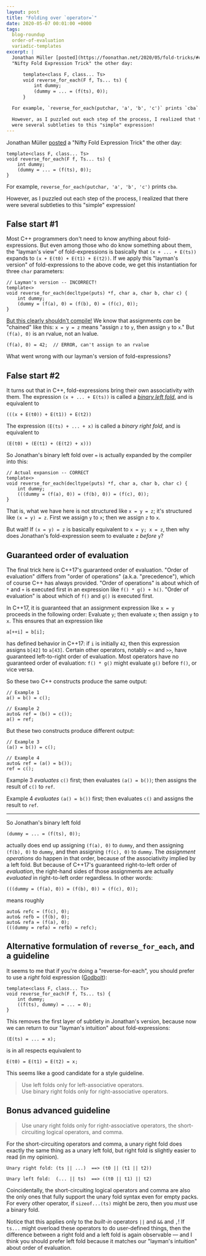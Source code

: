 ```yaml
---
layout: post
title: "Folding over `operator=`"
date: 2020-05-07 00:01:00 +0000
tags:
  blog-roundup
  order-of-evaluation
  variadic-templates
excerpt: |
  Jonathan Müller [posted](https://foonathan.net/2020/05/fold-tricks/#content) a
  "Nifty Fold Expression Trick" the other day:

      template<class F, class... Ts>
      void reverse_for_each(F f, Ts... ts) {
          int dummy;
          (dummy = ... = (f(ts), 0));
      }

  For example, `reverse_for_each(putchar, 'a', 'b', 'c')` prints `cba`.

  However, as I puzzled out each step of the process, I realized that there
  were several subtleties to this "simple" expression!
---
```


Jonathan Müller [posted](https://foonathan.net/2020/05/fold-tricks/#content) a
"Nifty Fold Expression Trick" the other day:

    template<class F, class... Ts>
    void reverse_for_each(F f, Ts... ts) {
        int dummy;
        (dummy = ... = (f(ts), 0));
    }

For example, `reverse_for_each(putchar, 'a', 'b', 'c')` prints `cba`.

However, as I puzzled out each step of the process, I realized that there
were several subtleties to this "simple" expression!


## False start #1

Most C++ programmers don't need to know anything about fold-expressions.
But even among those who do know something about them, the "layman's view"
of fold-expressions is basically that `(x + ... + E(ts))` expands to
`(x + E(t0) + E(t1) + E(t2))`. If we apply this "layman's version" of fold-expressions
to the above code, we get this instantiation for three `char` parameters:

    // Layman's version -- INCORRECT!
    template<>
    void reverse_for_each(decltype(puts) *f, char a, char b, char c) {
        int dummy;
        (dummy = (f(a), 0) = (f(b), 0) = (f(c), 0));
    }

[But this clearly shouldn't compile!](https://godbolt.org/z/qqzPXC)
We know that assignments _can_ be "chained" like this: `x = y = z` means "assign `z` to `y`, then assign `y` to `x`."
But `(f(a), 0)` is an rvalue, not an lvalue.

    (f(a), 0) = 42;  // ERROR, can't assign to an rvalue

What went wrong with our layman's version of fold-expressions?


## False start #2

It turns out that in C++, fold-expressions bring their own associativity with them.
The expression `(x + ... + E(ts))` is called a [_binary left fold_](https://en.cppreference.com/w/cpp/language/fold),
and is equivalent to

    (((x + E(t0)) + E(t1)) + E(t2))

The expression `(E(ts) + ... + x)` is called a _binary right fold_, and is equivalent to

    (E(t0) + (E(t1) + (E(t2) + x)))

So Jonathan's binary left fold over `=` is actually expanded by the compiler
into this:

    // Actual expansion -- CORRECT
    template<>
    void reverse_for_each(decltype(puts) *f, char a, char b, char c) {
        int dummy;
        (((dummy = (f(a), 0)) = (f(b), 0)) = (f(c), 0));
    }

That is, what we have here is not structured like `x = y = z`; it's structured
like `(x = y) = z`. First we assign `y` to `x`; then we assign `z` to `x`.

But wait! If `(x = y) = z` is basically equivalent to `x = y; x = z`, then
why does Jonathan's fold-expression seem to evaluate `z` _before_ `y`?


## Guaranteed order of evaluation

The final trick here is C++17's guaranteed order of evaluation.
"Order of evaluation" differs from "order of operations" (a.k.a. "precedence"),
which of course C++ has always provided. "Order of operations" is
about which of `*` and `+` is executed first in an expression like `f() * g() + h()`.
"Order of evaluation" is about which of `f()` and `g()` is executed first.

In C++17, it is guaranteed that an assignment expression like `x = y`
proceeds in the following order: Evaluate `y`; then evaluate `x`; then
assign `y` to `x`. This ensures that an expression like

    a[++i] = b[i];

has defined behavior in C++17: if `i` is initially `42`, then this
expression assigns `b[42]` to `a[43]`. Certain other operators, notably
`<<` and `>>`, have guaranteed left-to-right order of evaluation. Most
operators have no guaranteed order of evaluation: `f() * g()` might evaluate
`g()` before `f()`, or vice versa.

So these two C++ constructs produce the same output:

    // Example 1
    a() = b() = c();

    // Example 2
    auto& ref = (b() = c());
    a() = ref;

But these two constructs produce different output:

    // Example 3
    (a() = b()) = c();

    // Example 4
    auto& ref = (a() = b());
    ref = c();

Example 3 _evaluates_ `c()` first; then evaluates `(a() = b())`; then assigns the result
of `c()` to `ref`.

Example 4 _evaluates_ `(a() = b())` first; then evaluates `c()` and assigns the result to `ref`.

----

So Jonathan's binary left fold

    (dummy = ... = (f(ts), 0));

actually does end up assigning `(f(a), 0)` to `dummy`, and then assigning
`(f(b), 0)` to `dummy`, and then assigning `(f(c), 0)` to `dummy`. The _assignment operations_
do happen in that order, because of the associativity implied by a left fold.
But because of C++17's guaranteed right-to-left order of _evaluation_,
the right-hand sides of those assignments are actually _evaluated_ in right-to-left
order regardless. In other words:

    (((dummy = (f(a), 0)) = (f(b), 0)) = (f(c), 0));

means roughly

    auto& refc = (f(c), 0);
    auto& refb = (f(b), 0);
    auto& refa = (f(a), 0);
    (((dummy = refa) = refb) = refc);


## Alternative formulation of `reverse_for_each`, and a guideline

It seems to me that if you're doing a "reverse-for-each", you should prefer
to use a _right_ fold expression ([Godbolt](https://godbolt.org/z/L4iR32)):

    template<class F, class... Ts>
    void reverse_for_each(F f, Ts... ts) {
        int dummy;
        ((f(ts), dummy) = ... = 0);
    }

This removes the first layer of subtlety in Jonathan's version, because
now we can return to our "layman's intuition" about fold-expressions:

    (E(ts) = ... = x);

is in all respects equivalent to

    E(t0) = E(t1) = E(t2) = x;

This seems like a good candidate for a style guideline.

> Use left folds only for left-associative operators.  
> Use binary right folds only for right-associative operators.


## Bonus advanced guideline

> Use unary right folds only for right-associative operators,
> the short-circuiting logical operators, and comma.

For the short-circuiting operators and comma, a unary right fold does exactly
the same thing as a unary left fold, but right fold is slightly easier to read
(in my opinion).

    Unary right fold: (ts || ...)  ==> (t0 || (t1 || t2))

    Unary left fold:  (... || ts)  ==> ((t0 || t1) || t2)

Coincidentally, the short-circuiting logical operators and comma are also the only ones
that fully support the unary fold syntax even for empty packs. For every other
operator, if `sizeof...(ts)` might be zero, then you _must_ use a binary fold.

Notice that this applies only to the _built-in_ operators `||` and `&&` and `,`!
If `ts...` might overload these operators to do user-defined things, then the
difference between a right fold and a left fold is again observable —
and I think you should prefer left fold because it matches our "layman's intuition"
about order of evaluation.
